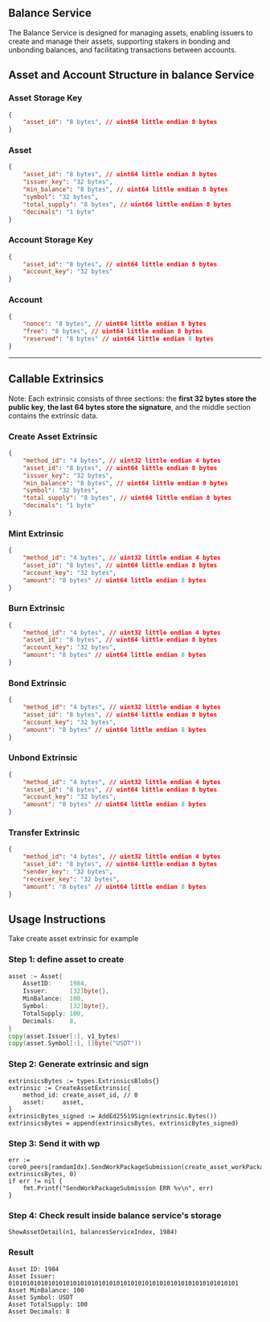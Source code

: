 ## Balance Service
The Balance Service is designed for managing assets, enabling issuers to create and manage their assets, supporting stakers in bonding and unbonding balances, and facilitating transactions between accounts.

## Asset and Account Structure in balance Service
### Asset Storage Key
```json
{
    "asset_id": "8 bytes", // uint64 little endian 8 bytes
}
```

### Asset
```json
{
    "asset_id": "8 bytes", // uint64 little endian 8 bytes
    "issuer_key": "32 bytes",
    "min_balance": "8 bytes", // uint64 little endian 8 bytes
    "symbol": "32 bytes",
    "total_supply": "8 bytes", // uint64 little endian 8 bytes
    "decimals": "1 byte"
}
```

### Account Storage Key
```json
{
    "asset_id": "8 bytes", // uint64 little endian 8 bytes
    "account_key": "32 bytes"
}
```

### Account
```json
{
    "nonce": "8 bytes", // uint64 little endian 8 bytes
    "free": "8 bytes", // uint64 little endian 8 bytes
    "reserved": "8 bytes" // uint64 little endian 8 bytes
}
```

---

## Callable Extrinsics

Note: Each extrinsic consists of three sections: the **first 32 bytes store the public key**, **the last 64 bytes store the signature**, and the middle section contains the extrinsic data.

### Create Asset Extrinsic
```json
{
    "method_id": "4 bytes", // uint32 little endian 4 bytes
    "asset_id": "8 bytes", // uint64 little endian 8 bytes
    "issuer_key": "32 bytes",
    "min_balance": "8 bytes", // uint64 little endian 8 bytes
    "symbol": "32 bytes",
    "total_supply": "8 bytes", // uint64 little endian 8 bytes
    "decimals": "1 byte"
}
```

### Mint Extrinsic
```json
{
    "method_id": "4 bytes", // uint32 little endian 4 bytes
    "asset_id": "8 bytes", // uint64 little endian 8 bytes
    "account_key": "32 bytes",
    "amount": "8 bytes" // uint64 little endian 8 bytes
}
```

### Burn Extrinsic
```json
{
    "method_id": "4 bytes", // uint32 little endian 4 bytes
    "asset_id": "8 bytes", // uint64 little endian 8 bytes
    "account_key": "32 bytes",
    "amount": "8 bytes" // uint64 little endian 8 bytes
}
```

### Bond Extrinsic
```json
{
    "method_id": "4 bytes", // uint32 little endian 4 bytes
    "asset_id": "8 bytes", // uint64 little endian 8 bytes
    "account_key": "32 bytes",
    "amount": "8 bytes" // uint64 little endian 8 bytes
}
```

### Unbond Extrinsic
```json
{
    "method_id": "4 bytes", // uint32 little endian 4 bytes
    "asset_id": "8 bytes", // uint64 little endian 8 bytes
    "account_key": "32 bytes",
    "amount": "8 bytes" // uint64 little endian 8 bytes
}
```

### Transfer Extrinsic
```json
{
    "method_id": "4 bytes", // uint32 little endian 4 bytes
    "asset_id": "8 bytes", // uint64 little endian 8 bytes
    "sender_key": "32 bytes",
    "receiver_key": "32 bytes",
    "amount": "8 bytes" // uint64 little endian 8 bytes
}
``` 

## Usage Instructions
Take create asset extrinsic for example

### Step 1: define asset to create
```go    
asset := Asset{
    AssetID:     1984,
    Issuer:      [32]byte{},
    MinBalance:  100,
    Symbol:      [32]byte{},
    TotalSupply: 100,
    Decimals:    8,
}
copy(asset.Issuer[:], v1_bytes)
copy(asset.Symbol[:], []byte("USDT"))
```

### Step 2: Generate extrinsic and sign
```go=
extrinsicsBytes := types.ExtrinsicsBlobs{}
extrinsic := CreateAssetExtrinsic{
    method_id: create_asset_id, // 0
    asset:     asset,
}
extrinsicBytes_signed := AddEd25519Sign(extrinsic.Bytes())
extrinsicsBytes = append(extrinsicsBytes, extrinsicBytes_signed)
```

### Step 3: Send it with wp
```go=
err := core0_peers[ramdamIdx].SendWorkPackageSubmission(create_asset_workPackage, extrinsicsBytes, 0)
if err != nil {
    fmt.Printf("SendWorkPackageSubmission ERR %v\n", err)
}
```

### Step 4: Check result inside balance service's storage
```go=
ShowAssetDetail(n1, balancesServiceIndex, 1984)
```

### Result
```=
Asset ID: 1984
Asset Issuer: 0101010101010101010101010101010101010101010101010101010101010101
Asset MinBalance: 100
Asset Symbol: USDT
Asset TotalSupply: 100
Asset Decimals: 8
```
